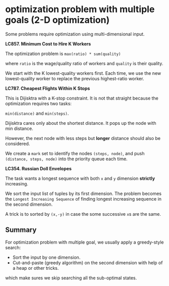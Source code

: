 optimization problem with multiple goals (2-D optimization)
===

Some problems require optimization using multi-dimensional input.

**LC857. Minimum Cost to Hire K Workers**

The optimization problem is `max(ratio) * sum(quality)` 

where `ratio` is the wage/quality ratio of workers and `quality` is their quality.

We start with the  K lowest-quality workers first. 
Each time, we use the new lowest-quality worker to replace the previous highest-ratio worker.

**LC787. Cheapest Flights Within K Stops**

This is Dijisktra with a K-stop constraint. It is not that straight because the optimization requires two tasks:

`min(distance)` and `min(steps)`.

Dijisktra cares only about the shortest distance. It pops up the node with min distance.

However, the next node with less steps but **longer** distance should also be considered.

We create a `mark` set to identify the nodes `(steps, node)`, and push `(distance, steps, node)` into the priority queue each time.

**LC354. Russian Doll Envelopes**

The task wants a longest sequence with both `x` and `y` dimension **strictly** increasing.

We sort the input list of tuples by its first dimension. The problem becomes the `Longest Increasing Sequence` of finding longest increasing sequence in the second dimension.

A trick is to sorted by `(x,-y)` in case the some successive `x`s are the same.

Summary
---
For optimization problem with multiple goal, we usually apply a greedy-style search:

* Sort the input by one dimension.
* Cut-and-paste (greedy algorithm) on the second dimension with help of a heap or other tricks.

which make sures we skip searching all the sub-optimal states.


